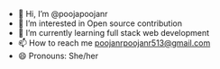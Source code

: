 - 👋 Hi, I’m @poojapoojanr
- 👀 I’m interested in Open source contribution
- 🌱 I’m currently learning full stack web development
- 📫 How to reach me poojanrpoojanr513@gmail.com
- 😄 Pronouns: She/her

